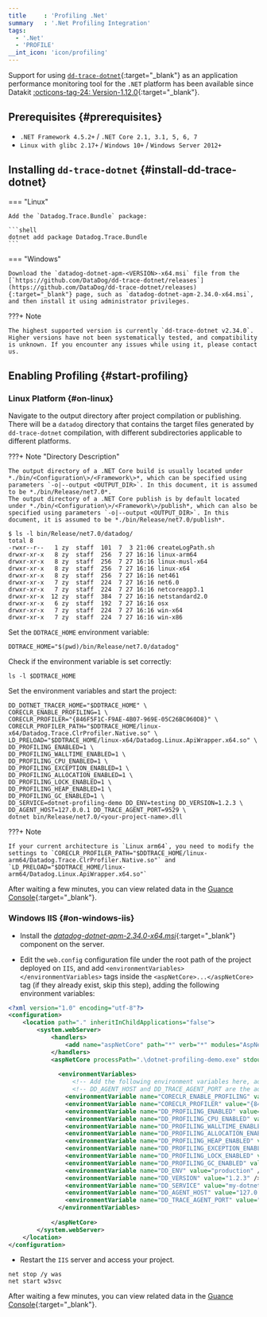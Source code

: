 ```yaml
---
title     : 'Profiling .Net'
summary   : '.Net Profiling Integration'
tags:
  - '.Net'
  - 'PROFILE'
__int_icon: 'icon/profiling'
---
```


Support for using [`dd-trace-dotnet`](https://github.com/DataDog/dd-trace-dotnet){:target="_blank"} as an application performance monitoring tool for the `.NET` platform has been available since Datakit [:octicons-tag-24: Version-1.12.0](../datakit/changelog.md#cl-1.12.0){:target="_blank"}.

## Prerequisites {#prerequisites}

- `.NET Framework 4.5.2+` / `.NET Core 2.1, 3.1, 5, 6, 7`
- `Linux with glibc 2.17+` / `Windows 10+` / `Windows Server 2012+`

## Installing `dd-trace-dotnet` {#install-dd-trace-dotnet}

<!-- markdownlint-disable MD046 -->
=== "Linux"

    Add the `Datadog.Trace.Bundle` package:

    ```shell
    dotnet add package Datadog.Trace.Bundle
    ```

=== "Windows"

    Download the `datadog-dotnet-apm-<VERSION>-x64.msi` file from the [`https://github.com/DataDog/dd-trace-dotnet/releases`](https://github.com/DataDog/dd-trace-dotnet/releases){:target="_blank"} page, such as `datadog-dotnet-apm-2.34.0-x64.msi`, and then install it using administrator privileges.


???+ Note

    The highest supported version is currently `dd-trace-dotnet v2.34.0`. Higher versions have not been systematically tested, and compatibility is unknown. If you encounter any issues while using it, please contact us.
<!-- markdownlint-enable -->


## Enabling Profiling {#start-profiling}

### Linux Platform {#on-linux}

Navigate to the output directory after project compilation or publishing. There will be a `datadog` directory that contains the target files generated by `dd-trace-dotnet` compilation, with different subdirectories applicable to different platforms.

<!-- markdownlint-disable MD046 -->
???+ Note "Directory Description"

    The output directory of a .NET Core build is usually located under *./bin/<Configuration\>/<Framework\>*, which can be specified using parameters `-o|--output <OUTPUT_DIR>`. In this document, it is assumed to be *./bin/Release/net7.0*.
    The output directory of a .NET Core publish is by default located under *./bin/<Configuration\>/<Framework\>/publish*, which can also be specified using parameters `-o|--output <OUTPUT_DIR>`. In this document, it is assumed to be *./bin/Release/net7.0/publish*.
<!-- markdownlint-enable -->


```shell
$ ls -l bin/Release/net7.0/datadog/
total 8
-rwxr--r--   1 zy  staff  101  7  3 21:06 createLogPath.sh
drwxr-xr-x   8 zy  staff  256  7 27 16:16 linux-arm64
drwxr-xr-x   8 zy  staff  256  7 27 16:16 linux-musl-x64
drwxr-xr-x   8 zy  staff  256  7 27 16:16 linux-x64
drwxr-xr-x   8 zy  staff  256  7 27 16:16 net461
drwxr-xr-x   7 zy  staff  224  7 27 16:16 net6.0
drwxr-xr-x   7 zy  staff  224  7 27 16:16 netcoreapp3.1
drwxr-xr-x  12 zy  staff  384  7 27 16:16 netstandard2.0
drwxr-xr-x   6 zy  staff  192  7 27 16:16 osx
drwxr-xr-x   7 zy  staff  224  7 27 16:16 win-x64
drwxr-xr-x   7 zy  staff  224  7 27 16:16 win-x86
```

Set the `DDTRACE_HOME` environment variable:

```shell
DDTRACE_HOME="$(pwd)/bin/Release/net7.0/datadog"
```

Check if the environment variable is set correctly:

```shell
ls -l $DDTRACE_HOME
```

Set the environment variables and start the project:

```shell
DD_DOTNET_TRACER_HOME="$DDTRACE_HOME" \
CORECLR_ENABLE_PROFILING=1 \
CORECLR_PROFILER="{846F5F1C-F9AE-4B07-969E-05C26BC060D8}" \
CORECLR_PROFILER_PATH="$DDTRACE_HOME/linux-x64/Datadog.Trace.ClrProfiler.Native.so" \
LD_PRELOAD="$DDTRACE_HOME/linux-x64/Datadog.Linux.ApiWrapper.x64.so" \
DD_PROFILING_ENABLED=1 \
DD_PROFILING_WALLTIME_ENABLED=1 \
DD_PROFILING_CPU_ENABLED=1 \
DD_PROFILING_EXCEPTION_ENABLED=1 \
DD_PROFILING_ALLOCATION_ENABLED=1 \
DD_PROFILING_LOCK_ENABLED=1 \
DD_PROFILING_HEAP_ENABLED=1 \
DD_PROFILING_GC_ENABLED=1 \
DD_SERVICE=dotnet-profiling-demo DD_ENV=testing DD_VERSION=1.2.3 \
DD_AGENT_HOST=127.0.0.1 DD_TRACE_AGENT_PORT=9529 \
dotnet bin/Release/net7.0/<your-project-name>.dll
```

<!-- markdownlint-disable MD046 -->
???+ Note

    If your current architecture is `Linux arm64`, you need to modify the settings to `CORECLR_PROFILER_PATH="$DDTRACE_HOME/linux-arm64/Datadog.Trace.ClrProfiler.Native.so"` and
    `LD_PRELOAD="$DDTRACE_HOME/linux-arm64/Datadog.Linux.ApiWrapper.x64.so"`
<!-- markdownlint-enable -->

After waiting a few minutes, you can view related data in the [Guance Console](https://console.guance.com/tracing/profile){:target="_blank"}.

### Windows IIS {#on-windows-iis}

- Install the [*datadog-dotnet-apm-2.34.0-x64.msi*](https://github.com/DataDog/dd-trace-dotnet/releases/download/v2.34.0/datadog-dotnet-apm-2.34.0-x64.msi){:target="_blank"} component on the server.

- Edit the `web.config` configuration file under the root path of the project deployed on `IIS`, and add `<environmentVariables></environmentVariables>` tags inside the `<aspNetCore>...</aspNetCore>` tag (if they already exist, skip this step), adding the following environment variables:

```xml
<?xml version="1.0" encoding="utf-8"?>
<configuration>
    <location path="." inheritInChildApplications="false">
        <system.webServer>
            <handlers>
                <add name="aspNetCore" path="*" verb="*" modules="AspNetCoreModuleV2" resourceType="Unspecified" />
            </handlers>
            <aspNetCore processPath=".\dotnet-profiling-demo.exe" stdoutLogEnabled="false" stdoutLogFile=".\logs\stdout" hostingModel="InProcess">
                
              <environmentVariables>
                  <!-- Add the following environment variables here, adjusting the values of DD_ENV DD_SERVICE DD_VERSION according to your actual situation -->
                  <!-- DD_AGENT_HOST and DD_TRACE_AGENT_PORT are the address and port listened by Datakit -->
                <environmentVariable name="CORECLR_ENABLE_PROFILING" value="1" />
                <environmentVariable name="CORECLR_PROFILER" value="{846F5F1C-F9AE-4B07-969E-05C26BC060D8}" />
                <environmentVariable name="DD_PROFILING_ENABLED" value="1" />
                <environmentVariable name="DD_PROFILING_CPU_ENABLED" value="1" />
                <environmentVariable name="DD_PROFILING_WALLTIME_ENABLED" value="1" />
                <environmentVariable name="DD_PROFILING_ALLOCATION_ENABLED" value="1" />
                <environmentVariable name="DD_PROFILING_HEAP_ENABLED" value="1" />
                <environmentVariable name="DD_PROFILING_EXCEPTION_ENABLED" value="1" />
                <environmentVariable name="DD_PROFILING_LOCK_ENABLED" value="1" />
                <environmentVariable name="DD_PROFILING_GC_ENABLED" value="1" />
                <environmentVariable name="DD_ENV" value="production" />
                <environmentVariable name="DD_VERSION" value="1.2.3" />
                <environmentVariable name="DD_SERVICE" value="my-dotnet-core-app" />
                <environmentVariable name="DD_AGENT_HOST" value="127.0.0.1" />
                <environmentVariable name="DD_TRACE_AGENT_PORT" value="9529" />
              </environmentVariables>
                
            </aspNetCore>
        </system.webServer>
    </location>
</configuration>
```

- Restart the `IIS` server and access your project.

```shell
net stop /y was
net start w3svc
```

After waiting a few minutes, you can view related data in the [Guance Console](https://console.guance.com/tracing/profile){:target="_blank"}.
